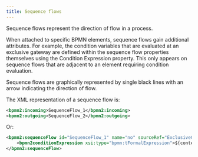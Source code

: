 ```yaml
---
title: Sequence flows
---
```


Sequence flows represent the direction of flow in a process.

When attached to specific BPMN elements, sequence flows gain additional attributes. For example, the condition variables that are evaluated at an exclusive gateway are defined within the sequence flow properties themselves using the Condition Expression property. This only appears on sequence flows that are adjacent to an element requiring condition evaluation.  

Sequence flows are graphically represented by single black lines with an arrow indicating the direction of flow.

The XML representation of a sequence flow is:

```xml	
<bpmn2:incoming>SequenceFlow_1</bpmn2:incoming>
<bpmn2:outgoing>SequenceFlow_2</bpmn2:outgoing>
```

Or:

```xml
<bpmn2:sequenceFlow id="SequenceFlow_1" name="no" sourceRef="ExclusiveGateway_1" targetRef="Task_1">
	<bpmn2conditionExpression xsi:type="bpmn:tFormalExpression">${content.approved == false}</bpmn2:conditionExpression>
</bpmn2:sequenceFlow>
```
